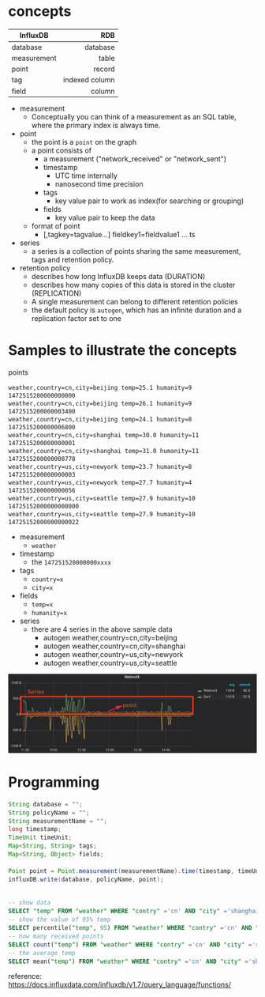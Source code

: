 # concepts 

| InfluxDB        | RDB           |
| ----------------| -------------:|
| database        | database      | 
| measurement     | table         | 
| point           | record        | 
| tag             | indexed column| 
| field           | column        | 

- measurement
    - Conceptually you can think of a measurement as an SQL table, where the primary index is always time.
- point
    - the point is a `point` on the graph
    - a point consists of
        - a measurement ("network_received" or "network_sent")
        - timestamp
            - UTC time internally
            - nanosecond time precision
        - tags
            - key value pair to work as index(for searching or grouping)
        - fields
            - key value pair to keep the data
    - format of point
        - <measurement> [,tagkey=tagvalue...] fieldkey1=fieldvalue1 ... ts
- series
    - a series is a collection of points sharing the same measurement, tags and retention policy.
- retention policy
    - describes how long InfluxDB keeps data (DURATION) 
    - describes how many copies of this data is stored in the cluster (REPLICATION)
    - A single measurement can belong to different retention policies
    - the default policy is `autogen`, which has an infinite duration and a replication factor set to one
# Samples to illustrate the concepts

points
```
weather,country=cn,city=beijing temp=25.1 humanity=9 1472515200000000000
weather,country=cn,city=beijing temp=26.1 humanity=9 1472515200000003400
weather,country=cn,city=beijing temp=24.1 humanity=8 1472515200000006800
weather,country=cn,city=shanghai temp=30.0 humanity=11 1472515200000000001
weather,country=cn,city=shanghai temp=31.0 humanity=11 1472515200000000778
weather,country=us,city=newyork temp=23.7 humanity=8 1472515200000000003
weather,country=us,city=newyork temp=27.7 humanity=4 1472515200000000056
weather,country=us,city=seattle temp=27.9 humanity=10 14725152000000000000
weather,country=us,city=seattle temp=27.9 humanity=10 14725152000000000022
```

- measurement
    -  `weather`
- timestamp
    - the `147251520000000xxxx`
- tags
    - `country=x`
    - `city=x`
- fields
    - `temp=x`
    -  `humanity=x`
- series
    - there are 4 series in the above sample data
        - autogen weather,country=cn,city=beijing
        - autogen weather,country=cn,city=shanghai
        - autogen weather,country=us,city=newyork
        - autogen weather,country=us,city=seattle


![influx](./influx-ts.png)

# Programming


``` java
String database = "";
String policyName = "";
String measurementName = "";
long timestamp;
TimeUnit timeUnit;
Map<String, String> tags;
Map<String, Object> fields;

Point point = Point.measurement(measurementName).time(timestamp, timeUnit).tag(tags).fields(fields).build();
influxDB.write(database, policyName, point);


```


``` sql

-- show data
SELECT "temp" FROM "weather" WHERE "contry" ='cn' AND "city" ='shanghai' AND time >= 1574139694363ms and time <= 1574150160710ms
-- show the value of 95% temp
SELECT percentile("temp", 95) FROM "weather" WHERE "contry" ='cn' AND "city" ='shanghai' AND time >= 1574139694363ms and time <= 1574150160710ms
-- how many received points 
SELECT count("temp") FROM "weather" WHERE "contry" ='cn' AND "city" ='shanghai' AND time >= 1574139694363ms and time <= 1574150160710ms
-- the average temp
SELECT mean("temp") FROM "weather" WHERE "contry" ='cn' AND "city" ='shanghai' AND time >= 1574139694363ms and time <= 1574150160710ms GROUP BY time(5m)
```

reference: https://docs.influxdata.com/influxdb/v1.7/query_language/functions/